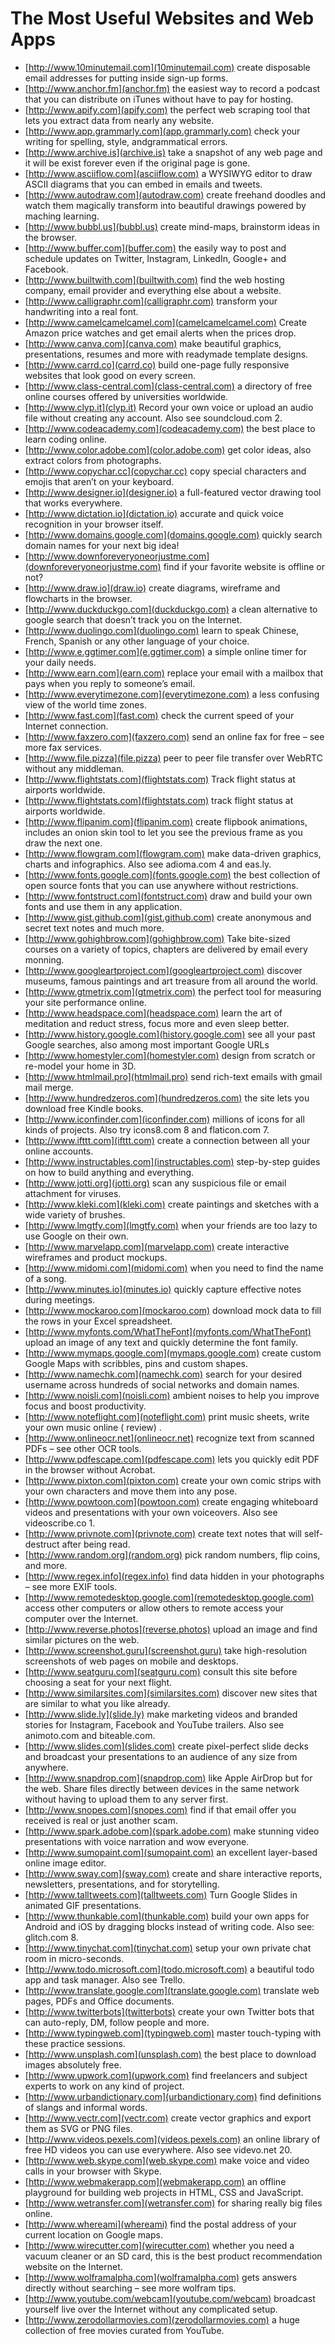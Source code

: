 # The Most Useful Websites and Web Apps

- [http://www.10minutemail.com](10minutemail.com) create disposable email addresses for putting inside sign-up forms.
- [http://www.anchor.fm](anchor.fm) the easiest way to record a podcast that you can distribute on iTunes without have to pay for hosting.
- [http://www.apify.com](apify.com) the perfect web scraping tool that lets you extract data from nearly any website.
- [http://www.app.grammarly.com](app.grammarly.com) check your writing for spelling, style, andgrammatical errors.
- [http://www.archive.is](archive.is) take a snapshot of any web page and it will be exist forever even if the original page is gone.
- [http://www.asciiflow.com](asciiflow.com) a WYSIWYG editor to draw ASCII diagrams that you can embed in emails and tweets.
- [http://www.autodraw.com](autodraw.com) create freehand doodles and watch them magically transform into beautiful drawings powered by maching learning.
- [http://www.bubbl.us](bubbl.us) create mind-maps, brainstorm ideas in the browser.
- [http://www.buffer.com](buffer.com) the easily way to post and schedule updates on Twitter, Instagram, LinkedIn, Google+ and Facebook.
- [http://www.builtwith.com](builtwith.com) find the web hosting company, email provider and everything else about a website.
- [http://www.calligraphr.com](calligraphr.com) transform your handwriting into a real font.
- [http://www.camelcamelcamel.com](camelcamelcamel.com) Create Amazon price watches and get email alerts when the prices drop.
- [http://www.canva.com](canva.com) make beautiful graphics, presentations, resumes and more with readymade template designs.
- [http://www.carrd.co](carrd.co) build one-page fully responsive websites that look good on every screen.
- [http://www.class-central.com](class-central.com) a directory of free online courses offered by universities worldwide.
- [http://www.clyp.it](clyp.it) Record your own voice or upload an audio file without creating any account. Also see soundcloud.com 2.
- [http://www.codeacademy.com](codeacademy.com) the best place to learn coding online.
- [http://www.color.adobe.com](color.adobe.com) get color ideas, also extract colors from photographs.
- [http://www.copychar.cc](copychar.cc) copy special characters and emojis that aren’t on your keyboard.
- [http://www.designer.io](designer.io) a full-featured vector drawing tool that works everywhere.
- [http://www.dictation.io](dictation.io) accurate and quick voice recognition in your browser itself.
- [http://www.domains.google.com](domains.google.com) quickly search domain names for your next big idea!
- [http://www.downforeveryoneorjustme.com](downforeveryoneorjustme.com) find if your favorite website is offline or not?
- [http://www.draw.io](draw.io) create diagrams, wireframe and flowcharts in the browser.
- [http://www.duckduckgo.com](duckduckgo.com) a clean alternative to google search that doesn’t track you on the Internet.
- [http://www.duolingo.com](duolingo.com) learn to speak Chinese, French, Spanish or any other language of your choice.
- [http://www.e.ggtimer.com](e.ggtimer.com) a simple online timer for your daily needs.
- [http://www.earn.com](earn.com) replace your email with a mailbox that pays when you reply to someone’s email.
- [http://www.everytimezone.com](everytimezone.com) a less confusing view of the world time zones.
- [http://www.fast.com](fast.com) check the current speed of your Internet connection.
- [http://www.faxzero.com](faxzero.com) send an online fax for free – see more fax services.
- [http://www.file.pizza](file.pizza) peer to peer file transfer over WebRTC without any middleman.
- [http://www.flightstats.com](flightstats.com) Track flight status at airports worldwide.
- [http://www.flightstats.com](flightstats.com) track flight status at airports worldwide.
- [http://www.flipanim.com](flipanim.com) create flipbook animations, includes an onion skin tool to let you see the previous frame as you draw the next one.
- [http://www.flowgram.com](flowgram.com) make data-driven graphics, charts and infographics. Also see adioma.com 4 and eas.ly.
- [http://www.fonts.google.com](fonts.google.com) the best collection of open source fonts that you can use anywhere without restrictions.
- [http://www.fontstruct.com](fontstruct.com) draw and build your own fonts and use them in any application.
- [http://www.gist.github.com](gist.github.com) create anonymous and secret text notes and much more.
- [http://www.gohighbrow.com](gohighbrow.com) Take bite-sized courses on a variety of topics, chapters are delivered by email every monning.
- [http://www.googleartproject.com](googleartproject.com) discover museums, famous paintings and art treasure from all around the world.
- [http://www.gtmetrix.com](gtmetrix.com) the perfect tool for measuring your site performance online.
- [http://www.headspace.com](headspace.com) learn the art of meditation and reduct stress, focus more and even sleep better.
- [http://www.history.google.com](history.google.com) see all your past Google searches, also among most important Google URLs
- [http://www.homestyler.com](homestyler.com) design from scratch or re-model your home in 3D.
- [http://www.htmlmail.pro](htmlmail.pro) send rich-text emails with gmail mail merge.
- [http://www.hundredzeros.com](hundredzeros.com) the site lets you download free Kindle books.
- [http://www.iconfinder.com](iconfinder.com) millions of icons for all kinds of projects. Also try icons8.com 8 and flaticon.com 7.
- [http://www.ifttt.com](ifttt.com) create a connection between all your online accounts.
- [http://www.instructables.com](instructables.com) step-by-step guides on how to build anything and everything.
- [http://www.jotti.org](jotti.org) scan any suspicious file or email attachment for viruses.
- [http://www.kleki.com](kleki.com) create paintings and sketches with a wide variety of brushes.
- [http://www.lmgtfy.com](lmgtfy.com) when your friends are too lazy to use Google on their own.
- [http://www.marvelapp.com](marvelapp.com) create interactive wireframes and product mockups.
- [http://www.midomi.com](midomi.com) when you need to find the name of a song.
- [http://www.minutes.io](minutes.io) quickly capture effective notes during meetings.
- [http://www.mockaroo.com](mockaroo.com) download mock data to fill the rows in your Excel spreadsheet.
- [http://www.myfonts.com/WhatTheFont](myfonts.com/WhatTheFont) upload an image of any text and quickly determine the font family.
- [http://www.mymaps.google.com](mymaps.google.com) create custom Google Maps with scribbles, pins and custom shapes.
- [http://www.namechk.com](namechk.com) search for your desired username across hundreds of social networks and domain names.
- [http://www.noisli.com](noisli.com) ambient noises to help you improve focus and boost productivity.
- [http://www.noteflight.com](noteflight.com) print music sheets, write your own music online ( review) .
- [http://www.onlineocr.net](onlineocr.net) recognize text from scanned PDFs – see other OCR tools.
- [http://www.pdfescape.com](pdfescape.com) lets you quickly edit PDF in the browser without Acrobat.
- [http://www.pixton.com](pixton.com) create your own comic strips with your own characters and move them into any pose.
- [http://www.powtoon.com](powtoon.com) create engaging whiteboard videos and presentations with your own voiceovers. Also see videoscribe.co 1.
- [http://www.privnote.com](privnote.com) create text notes that will self-destruct after being read.
- [http://www.random.org](random.org) pick random numbers, flip coins, and more.
- [http://www.regex.info](regex.info) find data hidden in your photographs – see more EXIF tools.
- [http://www.remotedesktop.google.com](remotedesktop.google.com) access other computers or allow others to remote access your computer over the Internet.
- [http://www.reverse.photos](reverse.photos) upload an image and find similar pictures on the web.
- [http://www.screenshot.guru](screenshot.guru) take high-resolution screenshots of web pages on mobile and desktops.
- [http://www.seatguru.com](seatguru.com) consult this site before choosing a seat for your next flight.
- [http://www.similarsites.com](similarsites.com) discover new sites that are similar to what you like already.
- [http://www.slide.ly](slide.ly) make marketing videos and branded stories for Instagram, Facebook and YouTube trailers. Also see animoto.com and biteable.com.
- [http://www.slides.com](slides.com) create pixel-perfect slide decks and broadcast your presentations to an audience of any size from anywhere.
- [http://www.snapdrop.com](snapdrop.com) like Apple AirDrop but for the web. Share files directly between devices in the same network without having to upload them to any server first.
- [http://www.snopes.com](snopes.com) find if that email offer you received is real or just another scam.
- [http://www.spark.adobe.com](spark.adobe.com) make stunning video presentations with voice narration and wow everyone.
- [http://www.sumopaint.com](sumopaint.com) an excellent layer-based online image editor.
- [http://www.sway.com](sway.com) create and share interactive reports, newsletters, presentations, and for storytelling.
- [http://www.talltweets.com](talltweets.com) Turn Google Slides in animated GIF presentations.
- [http://www.thunkable.com](thunkable.com) build your own apps for Android and iOS by dragging blocks instead of writing code. Also see: glitch.com 8.
- [http://www.tinychat.com](tinychat.com) setup your own private chat room in micro-seconds.
- [http://www.todo.microsoft.com](todo.microsoft.com) a beautiful todo app and task manager. Also see Trello.
- [http://www.translate.google.com](translate.google.com) translate web pages, PDFs and Office documents.
- [http://www.twitterbots](twitterbots) create your own Twitter bots that can auto-reply, DM, follow people and more.
- [http://www.typingweb.com](typingweb.com) master touch-typing with these practice sessions.
- [http://www.unsplash.com](unsplash.com) the best place to download images absolutely free.
- [http://www.upwork.com](upwork.com) find freelancers and subject experts to work on any kind of project.
- [http://www.urbandictionary.com](urbandictionary.com) find definitions of slangs and informal words.
- [http://www.vectr.com](vectr.com) create vector graphics and export them as SVG or PNG files.
- [http://www.videos.pexels.com](videos.pexels.com) an online library of free HD videos you can use everywhere. Also see videvo.net 20.
- [http://www.web.skype.com](web.skype.com) make voice and video calls in your browser with Skype.
- [http://www.webmakerapp.com](webmakerapp.com) an offline playground for building web projects in HTML, CSS and JavaScript.
- [http://www.wetransfer.com](wetransfer.com) for sharing really big files online.
- [http://www.whereami](whereami) find the postal address of your current location on Google maps.
- [http://www.wirecutter.com](wirecutter.com) whether you need a vacuum cleaner or an SD card, this is the best product recommendation website on the Internet.
- [http://www.wolframalpha.com](wolframalpha.com) gets answers directly without searching – see more wolfram tips.
- [http://www.youtube.com/webcam](youtube.com/webcam) broadcast yourself live over the Internet without any complicated setup.
- [http://www.zerodollarmovies.com](zerodollarmovies.com) a huge collection of free movies curated from YouTube.
